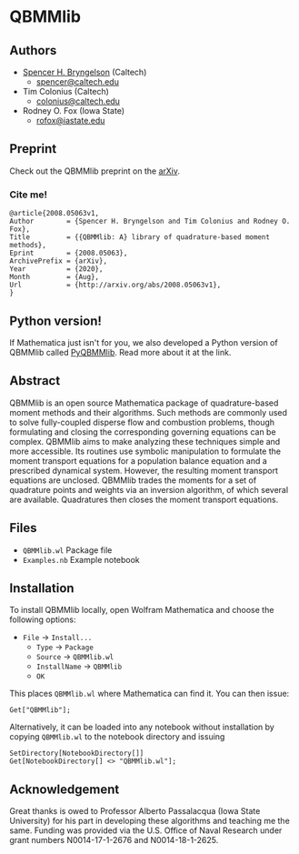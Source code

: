 # QBMMlib

## Authors

* [Spencer H. Bryngelson](https://bryngelson-research.com) (Caltech) 
    * spencer@caltech.edu
* Tim Colonius (Caltech)
    * colonius@caltech.edu
* Rodney O. Fox (Iowa State)
    * rofox@iastate.edu

## Preprint

Check out the QBMMlib preprint on the [arXiv](https://arxiv.org/abs/2008.05063).

### Cite me!

```
@article{2008.05063v1,
Author        = {Spencer H. Bryngelson and Tim Colonius and Rodney O. Fox},
Title         = {{QBMMlib: A} library of quadrature-based moment methods},
Eprint        = {2008.05063},
ArchivePrefix = {arXiv},
Year          = {2020},
Month         = {Aug},
Url           = {http://arxiv.org/abs/2008.05063v1},
}
```

## Python version!

If Mathematica just isn't for you, we also developed a Python version of QBMMlib called [PyQBMMlib](https://github.com/sbryngelson/PyQBMMlib).
Read more about it at the link.

## Abstract

QBMMlib is an open source Mathematica package of quadrature-based moment methods and their algorithms.
Such methods are commonly used to solve fully-coupled disperse flow and combustion problems, though formulating and closing the corresponding governing equations can be complex.
QBMMlib aims to make analyzing these techniques simple and more accessible.
Its routines use symbolic manipulation to formulate the moment transport equations for a population balance equation and a prescribed dynamical system.
However, the resulting moment transport equations are unclosed.
QBMMlib trades the moments for a set of quadrature points and weights via an inversion algorithm, of which several are available.
Quadratures then closes the moment transport equations.

## Files

* `QBMMlib.wl` Package file
* `Examples.nb` Example notebook 

## Installation

To install QBMMlib locally, open Wolfram Mathematica and choose the following options: 
* `File` -> `Install...`
    * `Type` -> `Package`
    * `Source` -> `QBMMlib.wl`
    * `InstallName` -> `QBMMlib`
    * `OK`

This places `QBMMlib.wl` where Mathematica can find it. You can then issue:
```
Get["QBMMlib"];
```
Alternatively, it can be loaded into any notebook without installation by copying `QBMMlib.wl` to the notebook directory and issuing
```
SetDirectory[NotebookDirectory[]]
Get[NotebookDirectory[] <> "QBMMlib.wl"];
```

## Acknowledgement
Great thanks is owed to Professor Alberto Passalacqua (Iowa State University) for his part in developing these algorithms and teaching me the same.
Funding was provided via the U.S. Office of Naval Research under grant numbers N0014-17-1-2676 and N0014-18-1-2625.

